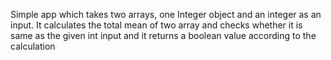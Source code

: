 Simple app which takes two arrays, one Integer object and an integer as an input.
It calculates the total mean of two array and checks whether it is same as the given int input and it returns
a boolean value according to the calculation